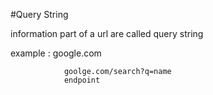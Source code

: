 #Query String

information part of a url are called query string

example : google.com

                goolge.com/search?q=name
                endpoint
